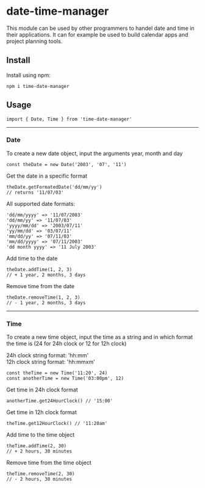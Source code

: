 # date-time-manager

This module can be used by other programmers to handel date and time in their applications. It can for example be used to build calendar apps and project planning tools.

## Install
Install using npm:
```
npm i time-date-manager
```

## Usage
```
import { Date, Time } from 'time-date-manager'
```
--------
### Date

To create a new date object, input the arguments year, month and day
```
const theDate = new Date('2003', '07', '11')
```
Get the date in a specific format
```
theDate.getFormatedDate('dd/mm/yy')
// returns '11/07/03'
```
All supported date formats:
```
'dd/mm/yyyy' => '11/07/2003'
'dd/mm/yy' => '11/07/03'
'yyyy/mm/dd' => '2003/07/11'
'yy/mm/dd' => '03/07/11'
'mm/dd/yy' => '07/11/03'
'mm/dd/yyyy' => '07/11/2003'
'dd month yyyy' => '11 July 2003'
```
Add time to the date
```
theDate.addTime(1, 2, 3)
// + 1 year, 2 months, 3 days
```
Remove time from the date
```
theDate.removeTime(1, 2, 3)
// - 1 year, 2 months, 3 days
```
--------
### Time
To create a new time object, input the time as a string and in which format the time is (24 for 24h clock or 12 for 12h clock)  

24h clock string format: 'hh:mm'  
12h clock string format: 'hh:mmxm'
```
const theTime = new Time('11:20', 24)
const anotherTime = new Time('03:00pm', 12)
```
Get time in 24h clock format
```
anotherTime.get24HourClock() // '15:00'
```
Get time in 12h clock format
```
theTime.get12HourClock() // '11:20am'
```
Add time to the time object
```
theTime.addTime(2, 30)
// + 2 hours, 30 minutes
```
Remove time from the time object
```
theTime.removeTime(2, 30)
// - 2 hours, 30 minutes
```
